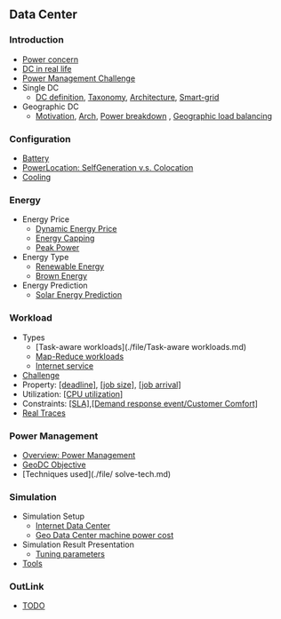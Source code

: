 Data Center
---

### Introduction
- [Power concern](./file/PowerConcern.md)
- [DC in real life](./file/exampleDC.md)
- [Power Management Challenge](./file/challenge.md)
- Single DC
  - [DC definition](./file/datacenter-intro.md), [Taxonomy](./file/taxonomy.md), [Architecture](./file/arch.md), [Smart-grid](./file/gridDefine.md)
- Geographic DC
  - [Motivation](./file/geo-examples.md), [Arch](./file/geo-arch.md), [Power breakdown](./file/geo-powerBreakdown.md)
, [Geographic load balancing](./file/geo-glb.md)






### Configuration
- [Battery](./file/battery.md)
- [PowerLocation: SelfGeneration v.s. Colocation](./file/powerLocation.md)
- [Cooling](./file/cooling.md)

### Energy 
- Energy Price
  - [Dynamic Energy Price](./file/energyPrice.md)
  - [Energy Capping](./file/energyCapping.md)
  - [Peak Power](./file/peakPower.md)
- Energy Type
  - [Renewable Energy](./file/greenEnergy.md)
  - [Brown Energy](./file/brownEnergy.md)
- Energy Prediction
  - [Solar Energy Prediction](./file/solarPredict.md)
  
### Workload
- Types
  - [Task-aware workloads](./file/Task-aware workloads.md)
  - [Map-Reduce workloads](./file/MR-worloads.md)
  - [Internet service](./file/interentService.md)
- [Challenge](./file/workloadChar.md)
- Property: [[deadline]](./file/deadline.md), [[job size]](./file/jobSize.md), [[job arrival]](./file/jobArrival.md)
- Utilization: [[CPU utilization]](./file/CPU-utilization.md)
- Constraints: [[SLA]](./file/sla.md),[[Demand response event/Customer Comfort]](./file/DR-event.md)
- [Real Traces](../traces)






### Power Management
- [Overview: Power Management](./file/dc-power-management.md)
- [GeoDC Objective](./file/geo-scheduleObj.md)
- [Techniques used](./file/ solve-tech.md)


### Simulation 
- Simulation Setup
  - [Internet Data Center](./file/simIDC.md)
  - [Geo Data Center machine power cost](../file/simGeoDCPower.md)
- Simulation Result Presentation
  - [Tuning parameters](./file/tuneParameter.md)
- [Tools](../tools)

### OutLink
- [TODO](./file/todo.md)


